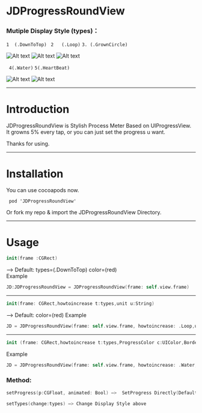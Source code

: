 # JDProgressRoundView

### Mutiple Display Style (types)：

`1  (.DownToTop)` ` 2   (.Loop)` `3. (.GrownCircle)`  

![Alt text](/../master/readme_img/DownToTop.png?raw=true "DownToTop") ![Alt text](/../master/readme_img/Loop.png?raw=true "DownToTop") ![Alt text](/../master/readme_img/GrownCircle.png?raw=true "DownToTop") 


 ` 4(.Water)` `5(.HeartBeat)`

![Alt text](/../master/readme_img/water.gif?raw=true "DownToTop") ![Alt text](/../master/readme_img/HeartBeat.gif?raw=true "HeartBeat.gif")

***
# Introduction

JDProgressRoundView is Stylish Process Meter Based on UIProgressView.
It growns 5% every tap, or you can just set the progress u want.

Thanks for using.

***
# Installation
You can use cocoapods now.

```
 pod 'JDProgressRoundView'

```
Or fork my repo & import the JDProgressRoundView Directory.

***
# Usage
```Swift
init(frame :CGRect)
```  
—>  Default: types=(.DownToTop)  color=(red)   
Example
```Swift
JD:JDProgressRoundView = JDProgressRoundView(frame: self.view.frame)
```  
---
```Swift
init(frame: CGRect,howtoincrease t:types,unit u:String)
```
—> Default: color=(red)
Example
```Swift
JD = JDProgressRoundView(frame: self.view.frame, howtoincrease: .Loop,unit: "%")
```
---
```Swift
init (frame: CGRect,howtoincrease t:types,ProgressColor c:UIColor,BorderWidth b:CGFloat)
```
Example
```Swift
JD = JDProgressRoundView(frame: self.view.frame, howtoincrease: .Water,ProgressColor:UIColor.blue,BorderWidth:13.0)
```

### Method:
```Swift
setProgress(p:CGFloat, animated: Bool) —>  SetProgress Directly(Default maximun = 100.0)

setTypes(change:types) —> Change Display Style above
```
